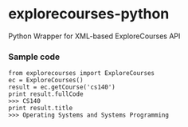 explorecourses-python
=====================

Python Wrapper for XML-based ExploreCourses API

### Sample code

```
from explorecourses import ExploreCourses
ec = ExploreCourses()
result = ec.getCourse('cs140')
print result.fullCode
>>> CS140
print result.title
>>> Operating Systems and Systems Programming
```
